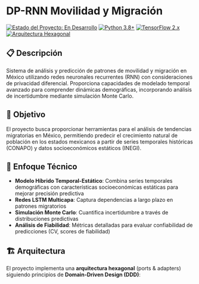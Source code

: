 # DP-RNN Movilidad y Migración

[![Estado del Proyecto: En Desarrollo](https://img.shields.io/badge/Estado-En%20Desarrollo-yellow)](https://github.com/yourusername/dp_rnn_movilidad_migracion)
[![Python 3.8+](https://img.shields.io/badge/Python-3.8+-blue)](https://www.python.org/downloads/)
[![TensorFlow 2.x](https://img.shields.io/badge/TensorFlow-2.x-orange)](https://www.tensorflow.org/)
[![Arquitectura Hexagonal](https://img.shields.io/badge/Arquitectura-Hexagonal-lightgrey)](https://en.wikipedia.org/wiki/Hexagonal_architecture_(software))

## 📋 Descripción

Sistema de análisis y predicción de patrones de movilidad y migración en México utilizando redes neuronales recurrentes (RNN) con consideraciones de privacidad diferencial. Proporciona capacidades de modelado temporal avanzado para comprender dinámicas demográficas, incorporando análisis de incertidumbre mediante simulación Monte Carlo.

## 🎯 Objetivo

El proyecto busca proporcionar herramientas para el análisis de tendencias migratorias en México, permitiendo predecir el crecimiento natural de población en los estados mexicanos a partir de series temporales históricas (CONAPO) y datos socioeconómicos estáticos (INEGI).

## 🧠 Enfoque Técnico

- **Modelo Híbrido Temporal-Estático**: Combina series temporales demográficas con características socioeconómicas estáticas para mejorar precisión predictiva
- **Redes LSTM Multicapa**: Captura dependencias a largo plazo en patrones migratorios
- **Simulación Monte Carlo**: Cuantifica incertidumbre a través de distribuciones predictivas
- **Análisis de Fiabilidad**: Métricas detalladas para evaluar confiabilidad de predicciones (CV, scores de fiabilidad)

## 🏗️ Arquitectura

El proyecto implementa una **arquitectura hexagonal** (ports & adapters) siguiendo principios de **Domain-Driven Design (DDD)**:

